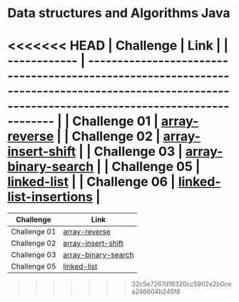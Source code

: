 # Data structures and Algorithms Java

<<<<<<< HEAD
| Challenge    | Link                                                                                                                                               |
| ------------ | -------------------------------------------------------------------------------------------------------------------------------------------------- |
| Challenge 01 | [array-reverse](https://github.com/abdelqader-alomari/data-structures-and-algorithms-java/tree/main/array-reverse/README.md)                       |
| Challenge 02 | [array-insert-shift](https://github.com/abdelqader-alomari/data-structures-and-algorithms-java/tree/main/array-insert-shift/README.md)             |
| Challenge 03 | [array-binary-search](https://github.com/abdelqader-alomari/data-structures-and-algorithms-java/tree/main/array-binary-search/README.md)           |
| Challenge 05 | [linked-list](https://github.com/abdelqader-alomari/data-structures-and-algorithms-java/tree/linked-list/linkedList/lib/src)                       |
| Challenge 06 | [linked-list-insertions](https://github.com/abdelqader-alomari/data-structures-and-algorithms-java/tree/linked-list-insertions/linkedList/lib/src) |
=======
| Challenge    | Link                                                                                                                                     |
| ------------ | ---------------------------------------------------------------------------------------------------------------------------------------- |
| Challenge 01 | [array-reverse](https://github.com/abdelqader-alomari/data-structures-and-algorithms-java/tree/main/array-reverse/README.md)             |
| Challenge 02 | [array-insert-shift](https://github.com/abdelqader-alomari/data-structures-and-algorithms-java/tree/main/array-insert-shift/README.md)   |
| Challenge 03 | [array-binary-search](https://github.com/abdelqader-alomari/data-structures-and-algorithms-java/tree/main/array-binary-search/README.md) |
| Challenge 05 | [linked-list](https://github.com/abdelqader-alomari/data-structures-and-algorithms-java/blob/linked-list/linkedList/README.md)             |
>>>>>>> 32c5e7267d16320cc5902e2b0cea246604b245f8
